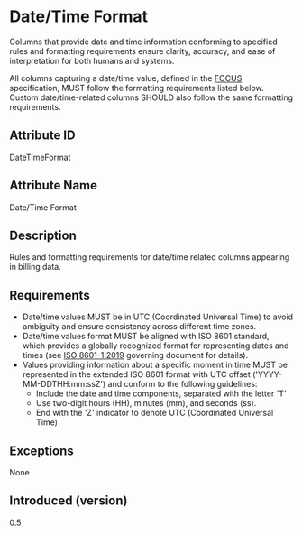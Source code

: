 # Date/Time Format

Columns that provide date and time information conforming to specified rules and formatting requirements ensure clarity, accuracy, and ease of interpretation for both humans and systems.

All columns capturing a date/time value, defined in the [FOCUS](#glossary:finops-cost-and-usage-specification) specification, MUST follow the formatting requirements listed below. Custom date/time-related columns SHOULD also follow the same formatting requirements.

## Attribute ID

DateTimeFormat

## Attribute Name

Date/Time Format

## Description

Rules and formatting requirements for date/time related columns appearing in billing data.

## Requirements

* Date/time values MUST be in UTC (Coordinated Universal Time) to avoid ambiguity and ensure consistency across different time zones.
* Date/time values format MUST be aligned with ISO 8601 standard, which provides a globally recognized format for representing dates and times (see [ISO 8601-1:2019](https://www.iso.org/standard/70907.html) governing document for details).
* Values providing information about a specific moment in time MUST be represented in the extended ISO 8601 format with UTC offset ('YYYY-MM-DDTHH:mm:ssZ') and conform to the following guidelines:
  * Include the date and time components, separated with the letter 'T'
  * Use two-digit hours (HH), minutes (mm), and seconds (ss).
  * End with the 'Z' indicator to denote UTC (Coordinated Universal Time)

## Exceptions

None

## Introduced (version)

0.5
